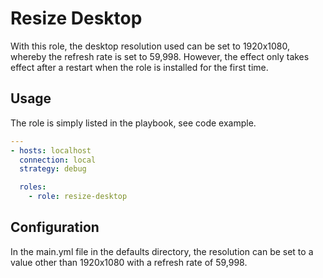 # Resize Desktop

With this role, the desktop resolution used can be set to 1920x1080, whereby the refresh rate is set to 59,998. However,
the effect only takes effect after a restart when the role is installed for the first time.

## Usage

The role is simply listed in the playbook, see code example.

```yaml
---
- hosts: localhost
  connection: local
  strategy: debug

  roles:
    - role: resize-desktop
```

## Configuration

In the main.yml file in the defaults directory, the resolution can be set to a value other than 1920x1080 with a refresh
rate of 59,998.